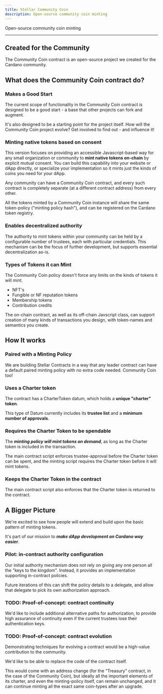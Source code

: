 ```yaml
---
title: Stellar Community Coin
description: Open-source community coin minting
---
```


Open-source community coin minting

---

## Created for the Community

The Community Coin contract is an open-source project we created for the Cardano community.

## What does the Community Coin contract do?

### Makes a Good Start

The current scope of functionality in the Community Coin contract is designed to be a good start - a base that other projects can fork and augment.

It's also designed to be a starting point for the project itself.  How will the Community Coin project evolve?  Get involved to find out - and influence it!

### Minting native tokens based on consent

This version focuses on providing an accessible Javascript-based way for any small organization or community to **mint native tokens on-chain** by explicit mutual consent.  You can build this capability into your website or dApp directly, or specialize your implementation so it mints just the kinds of coins you need for your dApp.

Any community can have a Community Coin contract, and every such contract is completely separate (at a different contract address) from every other.

All the tokens minted by a Community Coin instance will share the same token-policy ("minting policy hash"), and can be registered on the Cardano token registry.

### Enables decentralized authority

The authority to mint tokens within your community can be held by a configurable number of trustees, each with particular credentials.  This mechanism can be the focus of further development, but supports essential decentralization as-is.

### Types of Tokens it can Mint

The Community Coin policy doesn't force any limits on the kinds of tokens it will mint. 

  * NFT's
  * Fungible or NF reputation tokens
  * Membership tokens
  * Contribution credits

The on-chain contract, as well as its off-chain Javscript class, can support creation of many kinds of transactions you design, with token-names and semantics you create.

## How It works

### Paired with a Minting Policy

We are building Stellar Contracts in a way that any leader contract can have a default paired minting policy with no extra code needed.  Community Coin too!

### Uses a Charter token

The contract has a CharterToken datum, which holds a **unique "charter" token**.  

This type of Datum currently includes its **trustee list** and a **minimum number of approvals**.

### Requires the Charter Token to be spendable

The ***minting policy will mint tokens on demand***, as long as the Charter token is included in the transaction.

The main contract script enforces trustee-approval before the Charter token can be spent, and the minting script requires the Charter token before it will mint tokens.

### Keeps the Charter Token in the contract

The main contract script also enforces that the Charter token is returned to the contract.

## A Bigger Picture

We're excited to see how people will extend and build upon the basic pattern of minting tokens.

It's part of our mission to ***make dApp development on Cardano way easier***.

### Pilot: in-contract authority configuration

Our initial authority mechanism does not rely on giving any one person all the "keys to the kingdom".  Instead, it provides an implementation supporting in-contract policies.

Future iterations of this can shift the policy details to a delegate, and allow that delegate to pick its own authorization approach.

### TODO: Proof-of-concept: contract continuity

We'd like to include additional alternative paths for authorization, to provide high assurance of continuity even if the current trustees lose their authentication keys.

### TODO: Proof-of-concept: contract evolution

Demonstrating techniques for evolving a contract would be a high-value contribution to the community.

We'd like to be able to replace the code of the contract itself.  

This would come with an address change (for the "Treasury" contract, in the case of the Community Coin), but ideally all the important elements of its charter, and even the minting-policy itself, can remain unchanged, and it can continue minting all the exact same coin-types after an upgrade.





